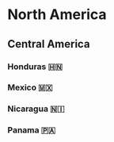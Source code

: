 # North America
## Central America 
### Honduras 🇭🇳 
### Mexico 🇲🇽 
### Nicaragua 🇳🇮 
### Panama 🇵🇦 
